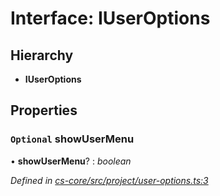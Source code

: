 # Interface: IUserOptions

## Hierarchy

* **IUserOptions**

## Properties

### `Optional` showUserMenu

• **showUserMenu**? : *boolean*

*Defined in [cs-core/src/project/user-options.ts:3](https://github.com/RichardHovenkamp/csnext/blob/d817caa/packages/cs-core/src/project/user-options.ts#L3)*

